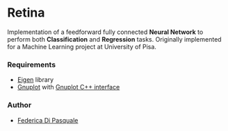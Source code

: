 # Retina

Implementation of a feedforward fully connected **Neural Network** to perform both **Classification** and **Regression** tasks. Originally implemented for a Machine Learning project at University of Pisa.  

### Requirements

- [Eigen](http://eigen.tuxfamily.org) library
- [Gnuplot](https://sourceforge.net/projects/gnuplot/files/gnuplot/5.0.1/) with [Gnuplot C++ interface](http://stahlke.org/dan/gnuplot-iostream/)

### Author

- [Federica Di Pasquale](https://www.linkedin.com/in/federica-di-pasquale-abb9a9149/)  
  
